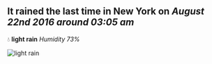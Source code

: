 ## It rained the last time in New York on *August 22nd 2016 around 03:05 am*
💧  **light rain** *Humidity 73%*

![light rain](http://openweathermap.org/img/w/10n.png)
